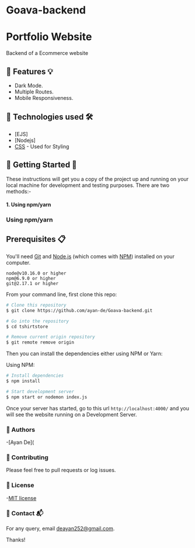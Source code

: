 # Goava-backend

# Portfolio Website


Backend of a Ecommerce website

## 📌 Features 💡

- Dark Mode.
- Multiple Routes.
- Mobile Responsiveness.

## 📌 Technologies used 🛠️

- [EJS]
- [Nodejs]
- [CSS](https://www.w3.org/Style/CSS/Overview.en.html) - Used for Styling

## 📌 Getting Started 🚀

These instructions will get you a copy of the project up and running on your local machine for development and testing purposes.
There are two methods:-

#### 1. Using npm/yarn

### Using npm/yarn

## Prerequisites 📋

You'll need [Git](https://git-scm.com) and [Node.js](https://nodejs.org/en/download/) (which comes with [NPM](http://npmjs.com)) installed on your computer.

```
node@v10.16.0 or higher
npm@6.9.0 or higher
git@2.17.1 or higher
```

From your command line, first clone this repo:

```bash
# Clone this repository
$ git clone https://github.com/ayan-de/Goava-backend.git

# Go into the repository
$ cd tshirtstore

# Remove current origin repository
$ git remote remove origin
```

Then you can install the dependencies either using NPM or Yarn:

Using NPM:

```bash
# Install dependencies
$ npm install

# Start development server
$ npm start or nodemon index.js
```

Once your server has started, go to this url `http://localhost:4000/` and you will see the website running on a Development Server.

### 📌 Authors

-[Ayan De](

### 📌 Contributing

Please feel free to pull requests or log issues.

### 📌 License

-[MIT license](LICENSE)

### 📌 Contact 📬

For any query, email deayan252@gmail.com.

Thanks!
